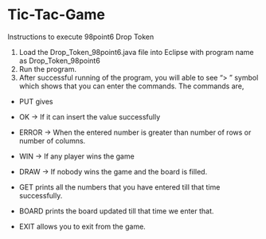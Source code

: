 # Tic-Tac-Game
Instructions to execute 98point6 Drop Token

1)	Load the Drop_Token_98point6.java file into Eclipse with program name as Drop_Token_98point6
2)	Run the program.
3)	After successful running of the program, you will able to see “> ” symbol which shows that you can enter the commands.
The commands are,

*	PUT <column> gives 
  *	OK -> If it can insert the value successfully
  *	ERROR -> When the entered number is greater than number of rows or number of columns. 
  *	WIN -> If any player wins the game
  *	DRAW -> If nobody wins the game and the board is filled.

*	GET prints all the numbers that you have entered till that time successfully.

*	BOARD prints the board updated till that time we enter that.

*	EXIT allows you to exit from the game.
